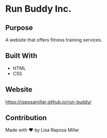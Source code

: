 # Run Buddy Inc.

## Purpose
A website that offers fitness training services.

## Built With
* HTML
* CSS



## Website
https://raposamillar.github.io/run-buddy/



## Contribution
Made with ❤️ by Lisa Raposa Millar 
